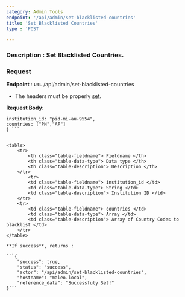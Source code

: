 ```yaml
---
category: Admin Tools
endpoint: '/api/admin/set-blacklisted-countries'
title: 'Set Blacklisted Countries'
type : 'POST'

---
```

### **Description** : Set Blacklisted Countries.
### Request

**Endpoint** : **`URL`** /api/admin/set-blacklisted-countries

* The headers must be properly [set](#/Info-setting-headers-token).

**Request Body**: 

``` {
institution_id: "pid-mi-au-9554",
countries: ["PH","AF"]
} ```


<table>
	<tr>
		<th class="table-fieldname"> Fieldname </th>
		<th class="table-data-type"> Data type </th>
		<th class="table-description"> Description </th>
	</tr>
    	<tr>
		<td class="table-fieldname"> institution_id </td>
		<td class="table-data-type"> String </td>
		<td class="table-description"> Institution ID </td>
	</tr>
	<tr>
		<td class="table-fieldname"> countries </td>
		<td class="table-data-type"> Array </td>
		<td class="table-description"> Array of Country Codes to blacklist </td>
	</tr>
</table>

**If success**, returns : 

```{
    "success": true,
    "status": "success",
    "actor": "/api/admin/set-blacklisted-countries",
    "hostname": "maleo.local",
    "reference_data": "Successfuly Set!"
}```